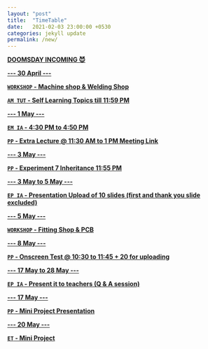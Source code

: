 ```yaml
---
layout: "post"
title:  "TimeTable"
date:   2021-02-03 23:00:00 +0530
categories: jekyll update
permalink: /new/
---
```


<u><b>DOOMSDAY INCOMING 😈

--- 30 April ---

`WORKSHOP` - Machine shop & Welding Shop

`AM TUT` - Self Learning Topics till 11:59 PM

--- 1 May ---

`EM IA` - 4:30 PM to 4:50 PM

`PP` - Extra Lecture @ 11:30 AM to 1 PM [Meeting Link](https://zoom.us/j/98831966868?pwd=NWJOZ1VxR1dIUllQelUwV0UrTFhNdz09)

--- 3 May ---

`PP` - Experiment 7 Inheritance 11:55 PM

--- 3 May to 5 May ---

`EP IA` - Presentation Upload of 10 slides (first and thank you slide excluded)

--- 5 May ---

`WORKSHOP` - Fitting Shop & PCB

--- 8 May ---

`PP` - Onscreen Test @ 10:30 to 11:45 + 20 for uploading

--- 17 May to 28 May ---

`EP IA` - Present it to teachers (Q & A session)

--- 17 May ---

`PP` - Mini Project Presentation 

--- 20 May ---

`ET` - Mini Project
